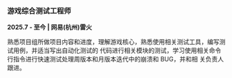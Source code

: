 
### **游戏综合测试工程师**  
**2025.7 - 至今 | 网易(杭州)雷火**  

熟悉项目组所做项目内容和进度，理解游戏核心，熟悉使用相关测试工具，编写测试用例，并适当写出自动化测试的
代码进行相关模块的测试，学习使用相关命令行指令进行快速测试处理周版本和月版本迭代中的崩溃和 BUG，并和相
关负责人跟进。 